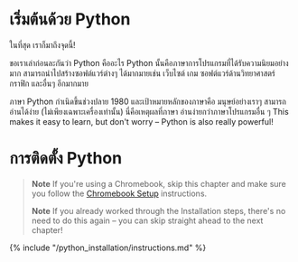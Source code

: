 # เริ่มต้นด้วย Python

ในที่สุด เราก็มาถึงจุดนี้!

ขอเราเล่าก่อนละกันว่า Python คืออะไร Python นั้นคือภาษาการโปรแกรมที่ได้รับความนิยมอย่างมาก สามารถนำไปสร้างซอฟต์แวร์ต่างๆ ได้มากมายเช่น เว็บไซต์ เกม ซอฟต์แวร์ด้านวิทยาศาสตร์ กราฟิก และอื่นๆ อีกมากมาย

ภาษา Python กำเนิดขึ้นช่วงปลาย 1980 และเป้าหมายหลักของภาษาคือ มนุษย์อย่างเราๆ สามารถอ่านได้ง่าย (ไม่เพียงเฉพาะเครื่องเท่านั้น) นี่คือเหตุผลที่ภาษา อ่านง่ายกว่าภาษาโปรแกรมอื่น ๆ This makes it easy to learn, but don't worry – Python is also really powerful!

# การติดตั้ง Python

> **Note** If you're using a Chromebook, skip this chapter and make sure you follow the [Chromebook Setup](../chromebook_setup/README.md) instructions.
> 
> **Note** If you already worked through the Installation steps, there's no need to do this again – you can skip straight ahead to the next chapter!

{% include "/python_installation/instructions.md" %}